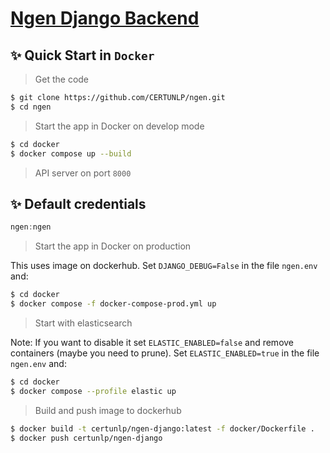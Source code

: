 # [Ngen Django Backend](https://github.com/CERTUNLP/ngen)
## ✨ Quick Start in `Docker`

> Get the code

```bash
$ git clone https://github.com/CERTUNLP/ngen.git
$ cd ngen
```

> Start the app in Docker on develop mode

```bash
$ cd docker
$ docker compose up --build 
```

> API server on port `8000`

## ✨ Default credentials
```javascript
ngen:ngen
```

> Start the app in Docker on production

This uses image on dockerhub.
Set `DJANGO_DEBUG=False` in the file `ngen.env` and:

```bash
$ cd docker
$ docker compose -f docker-compose-prod.yml up
```

> Start with elasticsearch

Note: If you want to disable it set `ELASTIC_ENABLED=false` and remove containers (maybe you need to prune).
Set `ELASTIC_ENABLED=true` in the file `ngen.env` and:

```bash
$ cd docker
$ docker compose --profile elastic up
```

> Build and push image to dockerhub

```bash
$ docker build -t certunlp/ngen-django:latest -f docker/Dockerfile .
$ docker push certunlp/ngen-django
```
